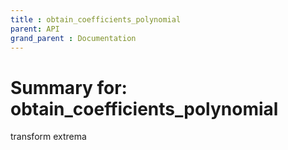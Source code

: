 ```yaml
---
title : obtain_coefficients_polynomial
parent: API
grand_parent : Documentation
---
```

# Summary for: **obtain_coefficients_polynomial**

transform extrema

